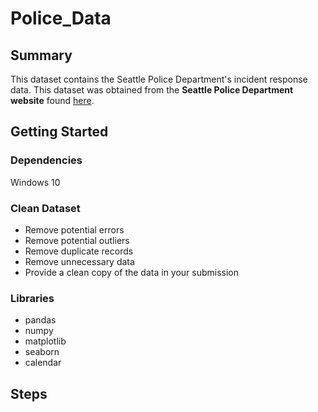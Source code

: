 # Police_Data

## Summary
This dataset contains the Seattle Police Department's incident response data. This dataset was obtained from the **Seattle Police Department website** found [here](https://data.seattle.gov/Public-Safety/Seattle-Police-Department-911-Incident-Response/3k2p-39jp).

## Getting Started
### Dependencies
Windows 10

### Clean Dataset
- Remove potential errors
- Remove potential outliers
- Remove duplicate records
- Remove unnecessary data
- Provide a clean copy of the data in your submission

### Libraries
- pandas
- numpy
- matplotlib
- seaborn
- calendar


## Steps
